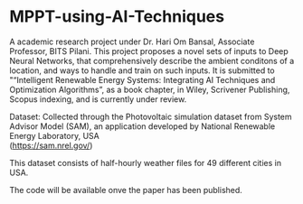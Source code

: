 # MPPT-using-AI-Techniques

A academic research project under Dr. Hari Om Bansal, Associate Professor, BITS Pilani. This project proposes a novel sets of inputs to Deep Neural Networks, that comprehensively describe the ambient conditons of a location, and ways to handle and train on such inputs.
It is submitted to "“Intelligent Renewable Energy Systems: Integrating AI Techniques and Optimization Algorithms”, as a book chapter, in Wiley, Scrivener Publishing, Scopus indexing, and is currently under review.

Dataset:
Collected through the Photovoltaic simulation dataset from System Advisor Model (SAM), an application developed by National Renewable Energy Laboratory, USA  
(https://sam.nrel.gov/)

This dataset consists of half-hourly weather files for 49 different cities in USA. 

The code will be available onve the paper has been published.
